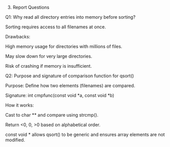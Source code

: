 3. Report Questions

Q1: Why read all directory entries into memory before sorting?

Sorting requires access to all filenames at once.

Drawbacks:

High memory usage for directories with millions of files.

May slow down for very large directories.

Risk of crashing if memory is insufficient.

Q2: Purpose and signature of comparison function for qsort()

Purpose: Define how two elements (filenames) are compared.

Signature: int cmpfunc(const void *a, const void *b)

How it works:

Cast to char ** and compare using strcmp().

Return <0, 0, >0 based on alphabetical order.

const void * allows qsort() to be generic and ensures array elements are not modified.
